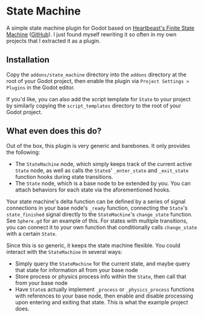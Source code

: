 # State Machine
A simple state machine plugin for Godot based on [Heartbeast's Finite State Machine](https://www.youtube.com/watch?v=qwOM3v8T33Q) ([GitHub](https://github.com/uheartbeast/FSM-Tutorial)). I just found myself rewriting it so often in my own projects that I extracted it as a plugin.

## Installation
Copy the `addons/state_machine` directory into the `addons` directory at the root of your Godot project, then enable the plugin via `Project Settings > Plugins` in the Godot editor.

If you'd like, you can also add the script template for `State` to your project by similarly copying the `script_templates` directory to the root of your Godot project.

## What even does this do?
Out of the box, this plugin is very generic and barebones. It only provides the following:
- The `StateMachine` node, which simply keeps track of the current active `State` node, as well as calls the `State`s' `_enter_state` and `_exit_state` function hooks during state transitions.
- The `State` node, which is a base node to be extended by you. You can attach behaviors for each state via the aforementioned hooks.

Your state machine's delta function can be defined by a series of signal connections in your base node's `_ready` function, connecting the `State`'s `state_finished` signal directly to the `StateMachine`'s `change_state` function. See `Sphere.gd` for an example of this. For states with multiple transitions, you can connect it to your own function that conditionally calls `change_state` with a certain `State`.

Since this is so generic, it keeps the state machine flexible. You could interact with the `StateMachine` in several ways:
- Simply query the `StateMachine` for the current state, and maybe query that state for information all from your base node
- Store process or physics process info within the `State`, then call that from your base node
- Have `State`s actually implement `_process` or `_physics_process` functions with references to your base node, then enable and disable processing upon entering and exiting that state. This is what the example project does.